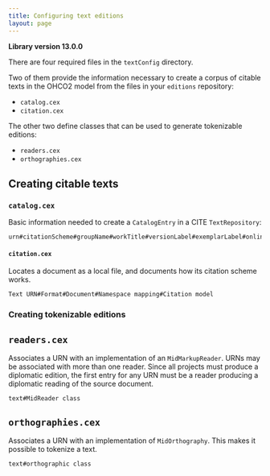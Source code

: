 ```yaml
---
title: Configuring text editions
layout: page
---
```


**Library version 13.0.0**

There are four required files in the `textConfig` directory.

Two of them provide the information necessary to create a corpus of citable texts in the OHCO2 model from the files in your `editions` repository:

- `catalog.cex`
- `citation.cex`

The other two define classes that can be used to generate tokenizable editions:

- `readers.cex`
- `orthographies.cex`

## Creating citable texts

### `catalog.cex`

Basic information needed to create a `CatalogEntry` in a CITE `TextRepository`:

    urn#citationScheme#groupName#workTitle#versionLabel#exemplarLabel#online#language

#### `citation.cex`


Locates a document as a local file, and documents how its citation scheme works.

    Text URN#Format#Document#Namespace mapping#Citation model


### Creating tokenizable editions

## `readers.cex`

Associates a URN with an implementation of an `MidMarkupReader`.  URNs may be associated with more than one reader.  Since all projects must produce a diplomatic edition, the first entry for any URN must be a reader producing a diplomatic reading of the source document.

    text#MidReader class

## `orthographies.cex`

Associates a URN with an implementation of `MidOrthography`.  This makes it possible to tokenize a text.

    text#orthographic class
